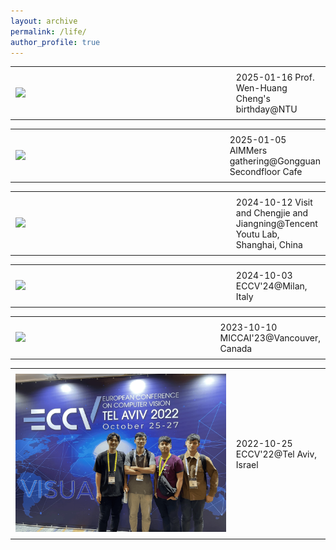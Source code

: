 ```yaml
---
layout: archive
permalink: /life/
author_profile: true
---
```


<table style="width: 100%; border-collapse: collapse; border: 0;">
  <tr>
    <td style="width: 70%; border: 0px solid black; padding: 8px;">
      <img src="../images/life/20250116.png">
    </td>
    <td style="border: 0px solid black; padding: 8px;">2025-01-16 Prof. Wen-Huang Cheng's birthday@NTU
    </td>
  </tr>
</table>

<table style="width: 100%; border-collapse: collapse; border: 0;">
  <tr>
    <td style="width: 70%; border: 0px solid black; padding: 8px;">
      <img src="../images/life/20250105.png">
    </td>
    <td style="border: 0px solid black; padding: 8px;">2025-01-05 AIMMers gathering@Gongguan Secondfloor Cafe
    </td>
  </tr>
</table>

<table style="width: 100%; border-collapse: collapse; border: 0;">
  <tr>
    <td style="width: 70%; border: 0px solid black; padding: 8px;">
      <img src="../images/life/20241012.png">
    </td>
    <td style="border: 0px solid black; padding: 8px;">2024-10-12 Visit and Chengjie and Jiangning@Tencent Youtu Lab, Shanghai, China
    </td>
  </tr>
</table>

<table style="width: 100%; border-collapse: collapse; border: 0;">
  <tr>
    <td style="width: 70%; border: 0px solid black; padding: 8px;">
      <img src="../images/life/20241003.png">
    </td>
    <td style="border: 0px solid black; padding: 8px;">2024-10-03 ECCV'24@Milan, Italy
    </td>
  </tr>
</table>

<table style="width: 100%; border-collapse: collapse; border: 0;">
  <tr>
    <td style="width: 70%; border: 0px solid black; padding: 8px;">
      <img src="../images/life/20231010.png">
    </td>
    <td style="border: 0px solid black; padding: 8px;">2023-10-10 MICCAI'23@Vancouver, Canada
    </td>
  </tr>
</table>

<table style="width: 100%; border-collapse: collapse; border: 0;">
  <tr>
    <td style="width: 70%; border: 0px solid black; padding: 8px;">
      <img src="../images/life/20221025.png">
    </td>
    <td style="border: 0px solid black; padding: 8px;">2022-10-25 ECCV'22@Tel Aviv, Israel
    </td>
  </tr>
</table>
